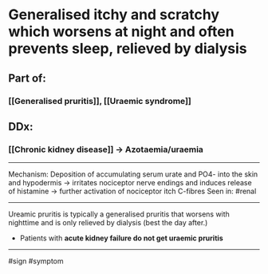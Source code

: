 # Generalised itchy and scratchy which worsens at night and often prevents sleep, relieved by dialysis
## Part of:
### [[Generalised pruritis]], [[Uraemic syndrome]]
## DDx:
### [[Chronic kidney disease]] -> Azotaemia/uraemia
---
Mechanism: Deposition of accumulating serum urate and PO4- into the skin and hypodermis -> irritates nociceptor nerve endings and induces release of histamine -> further activation of nociceptor itch C-fibres
Seen in: #renal

---
Ureamic pruritis is typically a generalised pruritis that worsens with nighttime and is only relieved by dialysis (best the day after.)

- Patients with **acute kidney failure do not get uraemic pruritis**

---
#sign #symptom 